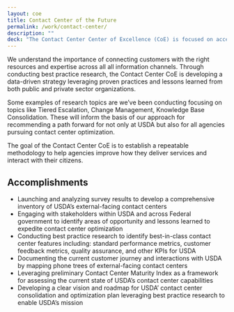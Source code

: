 ```yaml
---
layout: coe
title: Contact Center of the Future
permalink: /work/contact-center/
description: ""
deck: "The Contact Center Center of Excellence (CoE) is focused on accelerating IT modernization and optimizing external-facing contact centers across USDA"
---
```


We understand the importance of connecting customers with the right resources and expertise across all all information channels. Through conducting best practice research, the Contact Center CoE is developing a data-driven strategy leveraging proven practices and lessons learned from both public and private sector organizations.

Some examples of research topics are we’ve been conducting focusing on topics like Tiered Escalation, Change Management, Knowledge Base Consolidation. These will inform the basis of our approach for recommending a path forward for not only at USDA but also for all agencies pursuing contact center optimization.

The goal of the Contact Center CoE is to establish a repeatable methodology to help agencies improve how they deliver services and interact with their citizens.


## Accomplishments
- Launching and analyzing survey results to develop a comprehensive inventory of USDA’s external-facing contact centers
- Engaging with stakeholders within USDA and across Federal government to identify areas of opportunity and lessons learned to expedite contact center optimization
- Conducting best practice research to identify best-in-class contact center features including: standard performance metrics, customer feedback metrics, quality assurance, and other KPIs for USDA
- Documenting the current customer journey and interactions with USDA by mapping phone trees of external-facing contact centers
- Leveraging preliminary Contact Center Maturity Index as a framework for assessing the current state of USDA’s contact center capabilities
- Developing a clear vision and roadmap for USDA’ contact center consolidation and optimization plan leveraging best practice research to enable USDA’s mission
